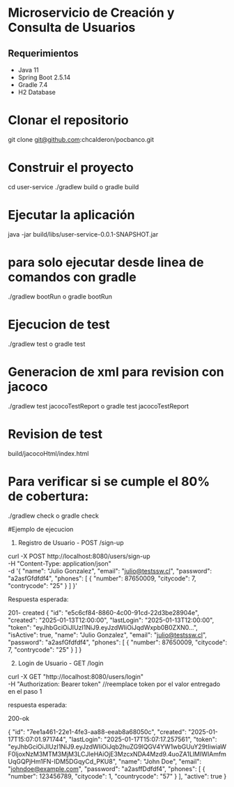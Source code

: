 # Microservicio de Creación y Consulta de Usuarios

## Requerimientos

- Java 11
- Spring Boot 2.5.14
- Gradle 7.4
- H2 Database

# Clonar el repositorio
git clone git@github.com:chcalderon/pocbanco.git
# Construir el proyecto
cd user-service
./gradlew build
o
gradle build
# Ejecutar la aplicación
java -jar build/libs/user-service-0.0.1-SNAPSHOT.jar

# para solo ejecutar desde linea de comandos con gradle
./gradlew bootRun
o
gradle bootRun

# Ejecucion de test
./gradlew test
o
gradle test

# Generacion de xml para revision con jacoco
./gradlew test jacocoTestReport
o
gradle test jacocoTestReport

# Revision de test
build/jacocoHtml/index.html

# Para verificar si se cumple el 80% de cobertura:

./gradlew check
o
gradle check

#Ejemplo de ejecucion

1. Registro de Usuario - POST /sign-up

curl -X POST http://localhost:8080/users/sign-up \
-H "Content-Type: application/json" \
-d '{
  "name": "Julio Gonzalez",
  "email": "julio@testssw.cl",
  "password": "a2asfGfdfdf4",
  "phones": [
    {
      "number": 87650009,
      "citycode": 7,
      "contrycode": "25"
    }
  ]
}'

Respuesta esperada:

201- created
{
  "id": "e5c6cf84-8860-4c00-91cd-22d3be28904e",
  "created": "2025-01-13T12:00:00",
  "lastLogin": "2025-01-13T12:00:00",
  "token": "eyJhbGciOiJIUzI1NiJ9.eyJzdWIiOiJqdWxpb0B0ZXN0...",
  "isActive": true,
  "name": "Julio Gonzalez",
  "email": "julio@testssw.cl",
  "password": "a2asfGfdfdf4",
  "phones": [
    {
      "number": 87650009,
      "citycode": 7,
      "contrycode": "25"
    }
  ]
}

2. Login de Usuario - GET /login

curl -X GET "http://localhost:8080/users/login" \
-H "Authorization: Bearer token" //reemplace token por el valor entregado en el paso 1

respuesta esperada:

200-ok

{
    "id": "7ee1a461-22e1-4fe3-aa88-eeab8a68050c",
    "created": "2025-01-17T15:07:01.971744",
    "lastLogin": "2025-01-17T15:07:17.257561",
    "token": "eyJhbGciOiJIUzI1NiJ9.eyJzdWIiOiJqb2huZG9lQGV4YW1wbGUuY29tIiwiaWF0IjoxNzM3MTM3MjM3LCJleHAiOjE3MzcxNDA4Mzd9.4uoZA1LlMIWIAmfmUqGQPjHm1FN-IDM5DGqyCd_PKU8",
    "name": "John Doe",
    "email": "johndoe@example.com",
    "password": "a2asffDdfdf4",
    "phones": [
        {
            "number": 123456789,
            "citycode": 1,
            "countrycode": "57"
        }
    ],
    "active": true
}